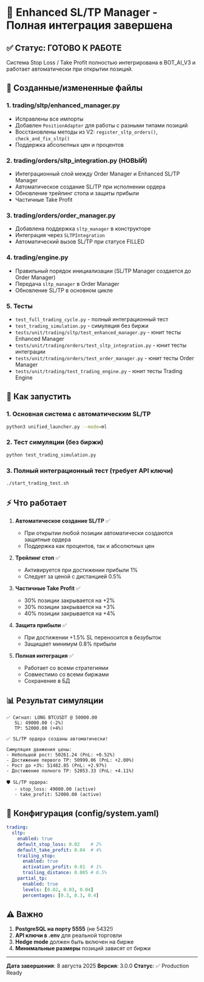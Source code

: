 # 🎯 Enhanced SL/TP Manager - Полная интеграция завершена

## ✅ Статус: ГОТОВО К РАБОТЕ

Система Stop Loss / Take Profit полностью интегрирована в BOT_AI_V3 и работает автоматически при открытии позиций.

## 📁 Созданные/измененные файлы

### 1. **trading/sltp/enhanced_manager.py**

- Исправлены все импорты
- Добавлен `PositionAdapter` для работы с разными типами позиций
- Восстановлены методы из V2: `register_sltp_orders()`, `check_and_fix_sltp()`
- Поддержка абсолютных цен и процентов

### 2. **trading/orders/sltp_integration.py** (НОВЫЙ)

- Интеграционный слой между Order Manager и Enhanced SL/TP Manager
- Автоматическое создание SL/TP при исполнении ордера
- Обновление трейлинг стопа и защиты прибыли
- Частичные Take Profit

### 3. **trading/orders/order_manager.py**

- Добавлена поддержка `sltp_manager` в конструкторе
- Интеграция через `SLTPIntegration`
- Автоматический вызов SL/TP при статусе FILLED

### 4. **trading/engine.py**

- Правильный порядок инициализации (SL/TP Manager создается до Order Manager)
- Передача `sltp_manager` в Order Manager
- Обновление SL/TP в основном цикле

### 5. **Тесты**

- `test_full_trading_cycle.py` - полный интеграционный тест
- `test_trading_simulation.py` - симуляция без биржи
- `tests/unit/trading/sltp/test_enhanced_manager.py` - юнит тесты Enhanced Manager
- `tests/unit/trading/orders/test_sltp_integration.py` - юнит тесты интеграции
- `tests/unit/trading/orders/test_order_manager.py` - юнит тесты Order Manager
- `tests/unit/trading/test_trading_engine.py` - юнит тесты Trading Engine

## 🚀 Как запустить

### 1. Основная система с автоматическим SL/TP

```bash
python3 unified_launcher.py --mode=ml
```

### 2. Тест симуляции (без биржи)

```bash
python test_trading_simulation.py
```

### 3. Полный интеграционный тест (требует API ключи)

```bash
./start_trading_test.sh
```

## ⚡ Что работает

1. **Автоматическое создание SL/TP** ✅
   - При открытии любой позиции автоматически создаются защитные ордера
   - Поддержка как процентов, так и абсолютных цен

2. **Трейлинг стоп** ✅
   - Активируется при достижении прибыли 1%
   - Следует за ценой с дистанцией 0.5%

3. **Частичные Take Profit** ✅
   - 30% позиции закрывается на +2%
   - 30% позиции закрывается на +3%
   - 40% позиции закрывается на +4%

4. **Защита прибыли** ✅
   - При достижении +1.5% SL переносится в безубыток
   - Защищает минимум 0.8% прибыли

5. **Полная интеграция** ✅
   - Работает со всеми стратегиями
   - Совместимо со всеми биржами
   - Сохранение в БД

## 📊 Результат симуляции

```
✅ Сигнал: LONG BTCUSDT @ 50000.00
   SL: 49000.00 (-2%)
   TP: 52000.00 (+4%)

✅ SL/TP ордера созданы автоматически!

Симуляция движения цены:
- Небольшой рост: 50261.24 (PnL: +0.52%)
- Достижение первого TP: 50999.06 (PnL: +2.00%)
- Рост до +3%: 51482.85 (PnL: +2.97%)
- Достижение полного TP: 52053.33 (PnL: +4.11%)

🛡️ SL/TP ордера:
   - stop_loss: 49000.00 (active)
   - take_profit: 52000.00 (active)
```

## 🔧 Конфигурация (config/system.yaml)

```yaml
trading:
  sltp:
    enabled: true
    default_stop_loss: 0.02    # 2%
    default_take_profit: 0.04  # 4%
    trailing_stop:
      enabled: true
      activation_profit: 0.01  # 1%
      trailing_distance: 0.005 # 0.5%
    partial_tp:
      enabled: true
      levels: [0.02, 0.03, 0.04]
      percentages: [0.3, 0.3, 0.4]
```

## ⚠️ Важно

1. **PostgreSQL на порту 5555** (не 5432!)
2. **API ключи в .env** для реальной торговли
3. **Hedge mode** должен быть включен на бирже
4. **Минимальные размеры** позиций зависят от биржи

---

**Дата завершения**: 8 августа 2025
**Версия**: 3.0.0
**Статус**: ✅ Production Ready
